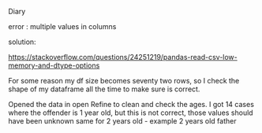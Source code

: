 Diary 


error : multiple values in columns 

solution:

https://stackoverflow.com/questions/24251219/pandas-read-csv-low-memory-and-dtype-options

For some reason my df size becomes seventy two rows, so I check the shape of my dataframe all the time to make sure is correct.

Opened the data in open Refine to clean and check the ages. 
I got 14 cases where the offender is 1 year old, but this is not correct, those values should have been unknown
same for 2 years old - example 2 years old father 